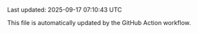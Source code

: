 Last updated: 2025-09-17 07:10:43 UTC

This file is automatically updated by the GitHub Action workflow.
